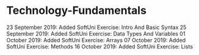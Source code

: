# Technology-Fundamentals
23 September 2019: Added SoftUni Exercise: Intro And Basic Syntax
25 September 2019: Added SoftUni Exercise: Data Types And Variables
01 October 2019: Added SoftUni Exercise: Arrays
07 October 2019: Added SoftUni Exercise: Methods
16 October 2019: Added SoftUni Exercise: Lists
